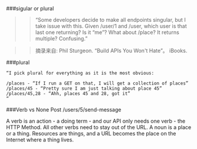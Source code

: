 
###sigular or plural
>>“Some developers decide to make all endpoints singular, but I take issue with this. Given /user/1 and /user, which user is that last one returning? Is it “me”? What about /place? It returns multiple? Confusing.”

>>摘录来自: Phil Sturgeon. “Build APIs You Won't Hate”。 iBooks. 


###plural
```
“I pick plural for everything as it is the most obvious:

/places - “If I run a GET on that, I will get a collection of places”
/places/45 - “Pretty sure I am just talking about place 45”
/places/45,28 - “Ahh, places 45 and 28, got it”
”
```


###Verb vs None
Post /users/5/send-message

A verb is an action - a doing term - and our API only needs one verb - the HTTP Method. All other verbs need to stay out of the URL.
A noun is a place or a thing. Resources are things, and a URL becomes the place on the Internet where a thing lives.

